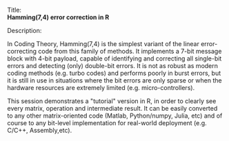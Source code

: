 Title:<br/>
<b>Hamming(7,4) error correction in R</b>

Description:<br/>
<p>In Coding Theory, Hamming(7,4) is the simplest variant of the linear error-correcting code from this family of methods. It implements a 7-bit message block with 4-bit payload, capable of identifying and correcting all single-bit errors and detecting (only) double-bit errors. It is not as robust as modern coding methods (e.g. turbo codes) and performs poorly in burst errors, but it is still in use in situations where the bit errors are only sparse or when the hardware resources are extremely limited (e.g. micro-controllers).</p>
<p>This session demonstrates a "tutorial" version in R, in order to clearly see every matrix, operation and intermediate result. It can be easily converted to any other matrix-oriented code (Matlab, Python/numpy, Julia, etc) and of course to any bit-level implementation for real-world deployment (e.g. C/C++, Assembly,etc).</p>
